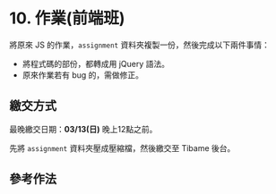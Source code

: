 # 10. 作業(前端班)

將原來 JS 的作業，`assignment` 資料夾複製一份，然後完成以下兩件事情：

* 將程式碼的部份，都轉成用 jQuery 語法。
* 原來作業若有 bug 的，需做修正。



## 繳交方式

最晚繳交日期：**03/13(日)** 晚上12點之前。

先將 `assignment` 資料夾壓成壓縮檔，然後繳交至 Tibame 後台。



## 參考作法

